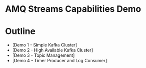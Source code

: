 # AMQ Streams Capabilities Demo
# Outline
* [Demo 1 - Simple Kafka Cluster]
* [Demo 2 - High Available Kafka Cluster]
* [Demo 3 - Topic Management]
* [Demo 4 - Timer Producer and Log Consumer]

